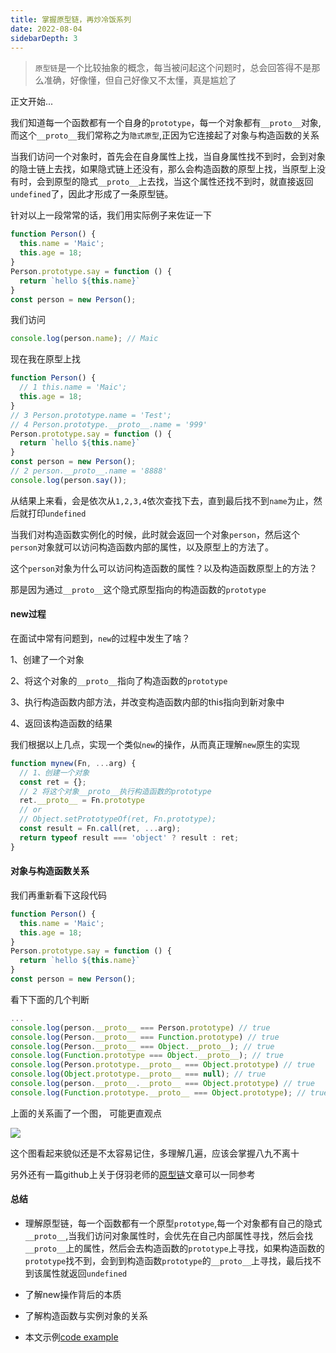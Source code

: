 ```yaml
---
title: 掌握原型链，再炒冷饭系列
date: 2022-08-04
sidebarDepth: 3
---
```


> `原型链`是一个比较抽象的概念，每当被问起这个问题时，总会回答得不是那么准确，好像懂，但自己好像又不太懂，真是尴尬了

正文开始...

我们知道每一个函数都有一个自身的`prototype`，每一个对象都有`__proto__`对象,而这个`__proto__`我们常称之为`隐式原型`,正因为它连接起了对象与构造函数的关系

当我们访问一个对象时，首先会在自身属性上找，当自身属性找不到时，会到对象的隐士链上去找，如果隐式链上还没有，那么会构造函数的原型上找，当原型上没有时，会到原型的隐式`__proto__`上去找，当这个属性还找不到时，就直接返回`undefined`了，因此才形成了一条原型链。

针对以上一段常常的话，我们用实际例子来佐证一下

```js
function Person() {
  this.name = 'Maic';
  this.age = 18;
}
Person.prototype.say = function () {
  return `hello ${this.name}`
}
const person = new Person();
```
我们访问
```js
console.log(person.name); // Maic
```
现在我在原型上找
```js
function Person() {
  // 1 this.name = 'Maic';
  this.age = 18;
}
// 3 Person.prototype.name = 'Test';
// 4 Person.prototype.__proto__.name = '999'
Person.prototype.say = function () {
  return `hello ${this.name}`
}
const person = new Person();
// 2 person.__proto__.name = '8888'
console.log(person.say());
````
从结果上来看，会是依次从`1,2,3,4`依次查找下去，直到最后找不到`name`为止，然后就打印`undefined`

当我们对构造函数实例化的时候，此时就会返回一个对象`person`，然后这个`person`对象就可以访问构造函数内部的属性，以及原型上的方法了。

这个`person`对象为什么可以访问构造函数的属性？以及构造函数原型上的方法？

那是因为通过`__proto__`这个隐式原型指向的构造函数的`prototype`

#### new过程
在面试中常有问题到，`new`的过程中发生了啥？

1、创建了一个对象

2、将这个对象的`__proto__`指向了构造函数的`prototype`

3、执行构造函数内部方法，并改变构造函数内部的this指向到新对象中

4、返回该构造函数的结果

我们根据以上几点，实现一个类似`new`的操作，从而真正理解`new`原生的实现

```js
function mynew(Fn, ...arg) {
  // 1、创建一个对象
  const ret = {};
  // 2 将这个对象__proto__执行构造函数的prototype
  ret.__proto__ = Fn.prototype
  // or
  // Object.setPrototypeOf(ret, Fn.prototype);
  const result = Fn.call(ret, ...arg);
  return typeof result === 'object' ? result : ret;
}
```
#### 对象与构造函数关系
我们再重新看下这段代码
```js
function Person() {
  this.name = 'Maic';
  this.age = 18;
}
Person.prototype.say = function () {
  return `hello ${this.name}`
}
const person = new Person();
```
看下下面的几个判断
```js
...
console.log(person.__proto__ === Person.prototype) // true
console.log(Person.__proto__ === Function.prototype) // true
console.log(Person.__proto__ === Object.__proto__); // true
console.log(Function.prototype === Object.__proto__); // true
console.log(Person.prototype.__proto__ === Object.prototype) // true
console.log(Object.prototype.__proto__ === null); // true
console.log(person.__proto__.__proto__ === Object.prototype) // true
console.log(Function.prototype.__proto__ === Object.prototype); // true
```
上面的关系画了一个图， 可能更直观点

![](https://files.mdnice.com/user/24614/942cc371-6ace-4dca-9ec7-677a4ecb26ce.png)

这个图看起来貌似还是不太容易记住，多理解几遍，应该会掌握八九不离十

另外还有一篇github上关于伢羽老师的[原型链](https://github.com/mqyqingfeng/Blog/issues/2)文章可以一同参考


#### 总结

* 理解原型链，每一个函数都有一个原型`prototype`,每一个对象都有自己的隐式`__proto__`,当我们访问对象属性时，会优先在自己内部属性寻找，然后会找`__proto__`上的属性，然后会去构造函数的`prototype`上寻找，如果构造函数的`prototype`找不到，会到到构造函数`prototype`的`__proto__`上寻找，最后找不到该属性就返回`undefined`

* 了解new操作背后的本质

* 了解构造函数与实例对象的关系

* 本文示例[code example](https://github.com/maicFir/lessonNote/tree/master/javascript/17-原型链)











